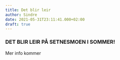 ```yaml
---
title: Det blir leir
author: Sindre
date: 2021-05-31T23:11:41.000+02:00
draft: true
---
```

### **DET BLIR LEIR PÅ SETNESMOEN I SOMMER!**

Mer info kommer